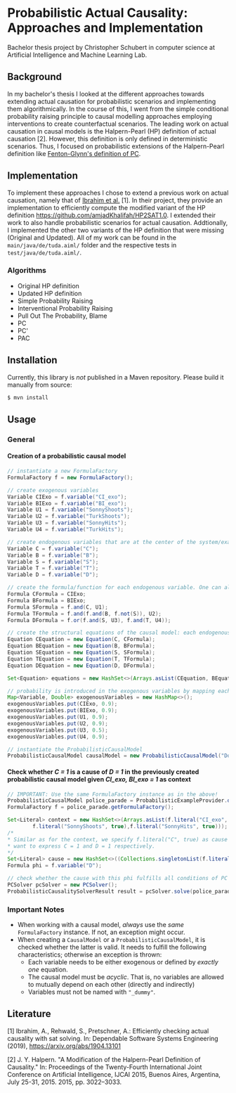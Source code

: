 # Probabilistic Actual Causality: Approaches and Implementation
Bachelor thesis project by Christopher Schubert in computer science at Artificial Intelligence and Machine Learning Lab.

## Background
In my bachelor's thesis I looked at the different approaches towards extending actual causation
for probabilistic scenarios and implementing them algorithmically. In the course of this, I went from the simple conditional probability raising principle
to causal modelling approaches employing interventions to create counterfactual scenarios. The leading work on actual causation
in causal models is the Halpern-Pearl (HP) definition of actual causation [2]. However, this definition is only defined in
deterministic scenarios. Thus, I focused on probabilistic extensions of the Halpern-Pearl definition like 
[Fenton-Glynn's definition of PC]().

## Implementation
To implement these approaches I chose to extend a previous work on actual causation, namely that of [Ibrahim et al.](https://arxiv.org/abs/1904.13101) [1].
In their project, they provide an implementation to efficiently compute the modified variant of the HP definition https://github.com/amjadKhalifah/HP2SAT1.0.
I extended their work to also handle probabilistic scenarios for actual causation. Addtionally, I implemented the other two variants
of the HP definition that were missing (Original and Updated). All of my work can be found in the ```main/java/de/tuda.aiml/``` folder and the respective
tests in ```test/java/de/tuda.aiml/```.

### Algorithms
* Original HP definition
* Updated HP definition
* Simple Probability Raising
* Interventional Probability Raising
* Pull Out The Probability, Blame
* PC
* PC'
* PAC

## Installation

Currently, this library is _not_ published in a Maven repository. Please build it manually from source: 

```bash
$ mvn install
```

## Usage

### General

#### Creation of a probabilistic causal model
```java
// instantiate a new FormulaFactory
FormulaFactory f = new FormulaFactory();

// create exogenous variables
Variable CIExo = f.variable("CI_exo");
Variable BIExo = f.variable("BI_exo");
Variable U1 = f.variable("SonnyShoots");
Variable U2 = f.variable("TurkShoots");
Variable U3 = f.variable("SonnyHits");
Variable U4 = f.variable("TurkHits");

// create endogenous variables that are at the center of the system/example
Variable C = f.variable("C");
Variable B = f.variable("B");
Variable S = f.variable("S");
Variable T = f.variable("T");
Variable D = f.variable("D");

// create the formula/function for each endogenous variable. One can also use the PropositionalParser for complex Formulas.
Formula CFormula = CIExo;
Formula BFormula = BIExo;
Formula SFormula = f.and(C, U1);
Formula TFormula = f.and(f.and(B, f.not(S)), U2);
Formula DFormula = f.or(f.and(S, U3), f.and(T, U4));

// create the structural equations of the causal model: each endogenous variable and its formula form an equation
Equation CEquation = new Equation(C, CFormula);
Equation BEquation = new Equation(B, BFormula);
Equation SEquation = new Equation(S, SFormula);
Equation TEquation = new Equation(T, TFormula);
Equation DEquation = new Equation(D, DFormula);

Set<Equation> equations = new HashSet<>(Arrays.asList(CEquation, BEquation, SEquation, TEquation, DEquation));

// probability is introduced in the exogenous variables by mapping each exogenous variable to a double-value
Map<Variable, Double> exogenousVariables = new HashMap<>();
exogenousVariables.put(CIExo, 0.9);
exogenousVariables.put(BIExo, 0.9);
exogenousVariables.put(U1, 0.9);
exogenousVariables.put(U2, 0.9);
exogenousVariables.put(U3, 0.5);
exogenousVariables.put(U4, 0.9);

// instantiate the ProbabilisticCausalModel
ProbabilisticCausalModel causalModel = new ProbabilisticCausalModel("Don_Corleone", equations, exogenousVariables, f);
```

#### Check whether *C = 1* is a cause of *D = 1* in the previously created probabilistic causal model given *CI_exo, BI_exo = 1* as context
```java
// IMPORTANT: Use the same FormulaFactory instance as in the above!
ProbabilisticCausalModel police_parade = ProbabilisticExampleProvider.donPolice();
FormulaFactory f = police_parade.getFormulaFactory();

Set<Literal> context = new HashSet<>(Arrays.asList(f.literal("CI_exo", true), f.literal("BI_exo", true), 
        f.literal("SonnyShoots", true),f.literal("SonnyHits", true)));
/*
* Similar as for the context, we specify f.literal("C", true) as cause and f.variable("D") as phi, as we
* want to express C = 1 and D = 1 respectively.
*/
Set<Literal> cause = new HashSet<>((Collections.singletonList(f.literal("C", true))));
Formula phi = f.variable("D");

// check whether the cause with this phi fulfills all conditions of PC in this context
PCSolver pcSolver = new PCSolver();
ProbabilisticCausalitySolverResult result = pcSolver.solve(police_parade, context, phi, cause, ProbabilisticSolvingStrategy.PC);
```

### Important Notes

- When working with a causal model, *always* use the *same* `FormulaFactory` instance. If not, an exception might occur.
- When creating a `CausalModel` or a `ProbabilisticCausalModel`, it is checked whether the latter is valid. It needs to fulfill the following 
characteristics; otherwise an exception is thrown:
    - Each variable needs to be either exogenous or defined by *exactly one* equation.
    - The causal model must be *acyclic*. That is, no variables are allowed to mutually depend on each other 
    (directly and indirectly)
    - Variables must not be named with `"_dummy"`.
    
## Literature

[1] Ibrahim, A., Rehwald, S., Pretschner, A.: Efficiently checking actual causality with sat solving. In: Dependable Software Systems Engineering (2019), https://arxiv.org/abs/1904.13101

[2] J. Y. Halpern. "A Modification of the Halpern-Pearl Definition of Causality." In: Proceedings of the Twenty-Fourth International Joint Conference on Artificial Intelligence, IJCAI 2015, Buenos Aires, Argentina, July 25-31, 2015. 2015, pp. 3022–3033.
